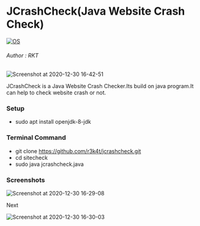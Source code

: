 # JCrashCheck(Java Website Crash Check)
[![OS](https://img.shields.io/badge/Tested%20On-Linux-Orange.svg)](https://en.wikipedia.org/wiki/Linux)

<h6>Author : RKT</h6>

![Screenshot at 2020-12-30 16-42-51](https://user-images.githubusercontent.com/69615463/103347996-ae184580-4abe-11eb-8eac-8227a9a51f0b.png)


JCrashCheck is a Java Website Crash Checker.Its build on java program.It can help to check website crash or not.


### Setup ###

+ sudo apt install openjdk-8-jdk

### Terminal Command ###


+ git clone https://github.com/r3k4t/jcrashcheck.git
+ cd sitecheck
+ sudo java jcrashcheck.java



### Screenshots ###


![Screenshot at 2020-12-30 16-29-08](https://user-images.githubusercontent.com/69615463/103348028-c5efc980-4abe-11eb-8c98-53e95efba2da.png)

Next

![Screenshot at 2020-12-30 16-30-03](https://user-images.githubusercontent.com/69615463/103348051-e455c500-4abe-11eb-8156-aa260fa9e504.png)






